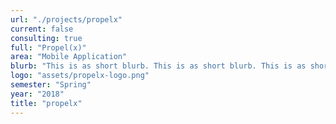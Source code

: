 ```yaml
---
url: "./projects/propelx"
current: false
consulting: true
full: "Propel(x)"
area: "Mobile Application"
blurb: "This is as short blurb. This is as short blurb. This is as short blurb. This is as short blurb. This is as short blurb"
logo: "assets/propelx-logo.png"
semester: "Spring"
year: "2018"
title: "propelx"
---
```

